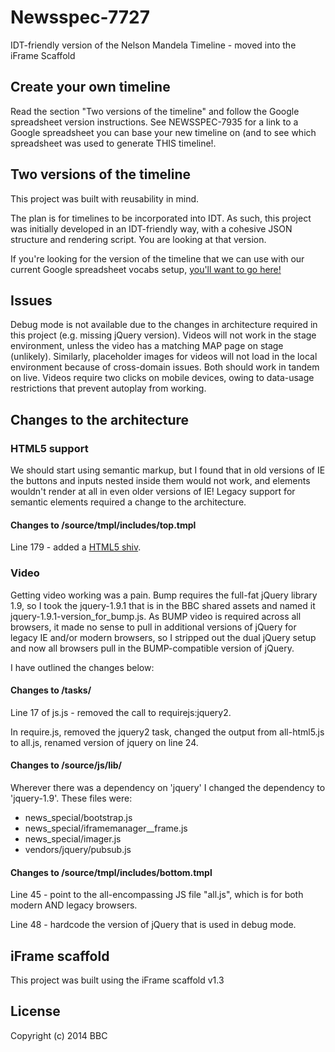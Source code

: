 # Newsspec-7727

IDT-friendly version of the Nelson Mandela Timeline - moved into the iFrame Scaffold

## Create your own timeline

Read the section "Two versions of the timeline" and follow the Google spreadsheet version instructions. See NEWSSPEC-7935 for a link to a Google spreadsheet you can base your new timeline on (and to see which spreadsheet was used to generate THIS timeline!.

## Two versions of the timeline

This project was built with reusability in mind. 

The plan is for timelines to be incorporated into IDT. As such, this project was initially developed in an IDT-friendly way, with a cohesive JSON structure and rendering script. You are looking at that version.

If you're looking for the version of the timeline that we can use with our current Google spreadsheet vocabs setup, [you'll want to go here!](https://github.com/BBCVisualJournalism/newsspec_7727)

## Issues

Debug mode is not available due to the changes in architecture required in this project (e.g. missing jQuery version).
Videos will not work in the stage environment, unless the video has a matching MAP page on stage (unlikely). Similarly, placeholder images for videos will not load in the local environment because of cross-domain issues. Both should work in tandem on live.
Videos require two clicks on mobile devices, owing to data-usage restrictions that prevent autoplay from working.

## Changes to the architecture

### HTML5 support

We should start using semantic markup, but I found that in old versions of IE the buttons and inputs nested inside them would not work, and elements wouldn't render at all in even older versions of IE! Legacy support for semantic elements required a change to the architecture.

#### Changes to /source/tmpl/includes/top.tmpl

Line 179 - added a [HTML5 shiv](https://code.google.com/p/html5shiv/).

### Video

Getting video working was a pain. Bump requires the full-fat jQuery library 1.9, so I took the jquery-1.9.1 that is in the BBC shared assets and named it jquery-1.9.1-version_for_bump.js. As BUMP video is required across all browsers, it made no sense to pull in additional versions of jQuery for legacy IE and/or modern browsers, so I stripped out the dual jQuery setup and now all browsers pull in the BUMP-compatible version of jQuery.

I have outlined the changes below:

#### Changes to /tasks/

Line 17 of js.js - removed the call to requirejs:jquery2.

In require.js, removed the jquery2 task, changed the output from all-html5.js to all.js, renamed version of jquery on line 24.

#### Changes to /source/js/lib/

Wherever there was a dependency on 'jquery' I changed the dependency to 'jquery-1.9'. These files were:

* news_special/bootstrap.js
* news_special/iframemanager__frame.js
* news_special/imager.js
* vendors/jquery/pubsub.js

#### Changes to /source/tmpl/includes/bottom.tmpl

Line 45 - point to the all-encompassing JS file "all.js", which is for both modern AND legacy browsers.

Line 48 - hardcode the version of jQuery that is used in debug mode.

## iFrame scaffold

This project was built using the iFrame scaffold v1.3

## License
Copyright (c) 2014 BBC
